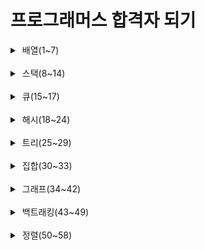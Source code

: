 # 프로그래머스 합격자 되기

<details>
<summary>&nbsp;배열(1~7)</summary>

* 1 - 저자님 깃허브
  https://github.com/retrogemHK/codingtest_java/blob/main/solution/01.java
* 2 - 저자님 깃허브
  https://github.com/retrogemHK/codingtest_java/blob/main/solution/02.java
* 3 - 두 개 뽑아서 더하기
  https://school.programmers.co.kr/learn/courses/30/lessons/68644
* 4 - 모의고사
  https://school.programmers.co.kr/learn/courses/30/lessons/42840
* 5 - 행렬의 곱셈
  https://school.programmers.co.kr/learn/courses/30/lessons/12949
* 6 - 실패율
  https://school.programmers.co.kr/learn/courses/30/lessons/42889
* 7 - 방문 길이
  https://school.programmers.co.kr/learn/courses/30/lessons/49994

</details>

<br/>

<details>
<summary>&nbsp;스택(8~14)</summary>

* 8 - 올바른 괄호
  https://school.programmers.co.kr/learn/courses/30/lessons/12909
* 9 - 저자님 깃허브
  https://github.com/retrogemHK/codingtest_java/blob/main/solution/09.java
* 10 - 괄호 회전하기
  https://school.programmers.co.kr/learn/courses/30/lessons/76502
* 11 - 짝지어 제거하기
  https://school.programmers.co.kr/learn/courses/30/lessons/12973
* 12 - 주식가격
  https://school.programmers.co.kr/learn/courses/30/lessons/42584
* 13 - 크레인 인형 뽑기 게임
  https://school.programmers.co.kr/learn/courses/30/lessons/64061
* 14 - 표 편집
  https://school.programmers.co.kr/learn/courses/30/lessons/81303
</details>

<br/>

<details>
<summary>&nbsp;큐(15~17)</summary>

* 15 - 요세푸스 문제
  https://github.com/retrogemHK/codingtest_java/blob/main/solution/15.java
* 16 - 기능 개발
  https://school.programmers.co.kr/learn/courses/30/lessons/42586
* 17 - 카드 뭉치
  https://school.programmers.co.kr/learn/courses/30/lessons/159994
</details>

<br/>

<details>
<summary>&nbsp;해시(18~24)</summary>

* 18 - 두 개의 수로 특정값 만들기
  https://github.com/retrogemHK/codingtest_java/blob/main/solution/18.java
* 19 - 완주하기 못한 선수
  https://school.programmers.co.kr/learn/courses/30/lessons/42576
* 20 - 할인 행사
  https://school.programmers.co.kr/learn/courses/30/lessons/131127
* 21 - 오픈채팅방
  https://school.programmers.co.kr/learn/courses/30/lessons/42888
* 22 - 베스트앨범
  https://school.programmers.co.kr/learn/courses/30/lessons/42579
* 23 - 신고 결과 받기
  https://school.programmers.co.kr/learn/courses/30/lessons/92334
* 24 - 메뉴 리뉴얼
  https://school.programmers.co.kr/learn/courses/30/lessons/72411
</details>

<br/>

<details>
<summary>&nbsp;트리(25~29)</summary>

* 25 - 트리 순회 
  https://github.com/retrogemHK/codingtest_java/blob/main/solution/25.java
* 26 - 예상 대진표
  https://school.programmers.co.kr/learn/courses/30/lessons/12985
* 27 - 다단계 칫솔 판매
  https://school.programmers.co.kr/learn/courses/30/lessons/77486
* 28 - 양과 늑대
  https://school.programmers.co.kr/learn/courses/30/lessons/92343
* 29 - 길 찾기 게임
  https://school.programmers.co.kr/learn/courses/30/lessons/42892
</details>

<br/>

<details>
<summary>&nbsp;집합(30~33)</summary>

* 30 - 간단한 유니온-파인드 알고리즘 구현하기
  https://github.com/retrogemHK/codingtest_java/blob/main/solution/30.java
* 31 - 폰켓몬
  https://school.programmers.co.kr/learn/courses/30/lessons/1845
* 32 - 영어 끝말잇기
  https://school.programmers.co.kr/learn/courses/30/lessons/12981
* 33 - 섬 연결하기
  https://school.programmers.co.kr/learn/courses/30/lessons/42861
</details>

<br/>

<details>
<summary>&nbsp;그래프(34~42)</summary>

* 34 - 깊이 우선 탐색 순회
  https://github.com/retrogemHK/codingtest_java/blob/main/solution/34.java
* 35 - 너비 우선 탐색 순회
  https://github.com/retrogemHK/codingtest_java/blob/main/solution/35.java
* 36 - 다익스트라 알고리즘
  https://github.com/retrogemHK/codingtest_java/blob/main/solution/36.java
* 37 - 게임 맵 최단 거리
  https://school.programmers.co.kr/learn/courses/30/lessons/1844
* 38 - 네트워크
  https://school.programmers.co.kr/learn/courses/30/lessons/43162
* 39 - 미로 탈출
  https://school.programmers.co.kr/learn/courses/30/lessons/159993
* 40 - 배달
  https://school.programmers.co.kr/learn/courses/30/lessons/12978
* 41 - 경주로 건설
  https://school.programmers.co.kr/learn/courses/30/lessons/67259
* 42 - 전력망을 둘로 나누기
  https://school.programmers.co.kr/learn/courses/30/lessons/86971
</details>

<br/>

<details>
<summary>&nbsp;백트래킹(43~49)</summary>

* 43 - 1부터 N까지 숫자 중 합이 10이 되는 조합 구하기
  https://github.com/retrogemHK/codingtest_java/blob/main/solution/44.java
* 44 - 스도쿠 퍼즐
  https://github.com/retrogemHK/codingtest_java/blob/main/solution/44.java
* 45 - 피로도
  https://school.programmers.co.kr/learn/courses/30/lessons/87946
* 46 - N-퀸
  https://school.programmers.co.kr/learn/courses/30/lessons/12952
* 47 - 양궁 대회
  https://school.programmers.co.kr/learn/courses/30/lessons/92342
* 48 - 외벽 점검
  https://school.programmers.co.kr/learn/courses/30/lessons/60062
* 49 - 사라지는 발판
  https://school.programmers.co.kr/learn/courses/30/lessons/92345
</details>

<br/>

<details>
<summary>&nbsp;정렬(50~58)</summary>
50
* 50 - 계수 정렬 구현하기
* 51 - 정렬이 완료된 두 배열 합치기
* 52 - 문자열 내 마음대로 정렬하기
* 53 - 정수 내림차순으로 배치하기
* 54 - K번째 수
* 55 - 가장 큰 수
* 56 - 튜플
* 57 - 지형 이동
* 58 - 전화번호 목록
</details>
